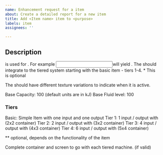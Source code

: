 ```yaml
---
name: Enhancement request for a item
about: Create a detailed report for a new item
title: Add <Item name> item to <purpose>
labels: item
assignees: ''

---
```


## Description
<Item> is used for <detailed purpose>. For example <input for the Item>will yield <ouput of the Item>. The <Item> should integrate to the tiered system starting with the basic item - tiers 1-4. * This is optional

The <Item> should have different texture variations to indicate when it is active.

Base Capacity: 100 (default units are in kJ)
Base Fluid level: 100

### Tiers
Basic: Simple Item with one input and one output
Tier 1: 1 input / output with (2x2 container)
Tier 2: 2 input / output with (3x2 container)
Tier 3: 4 input / output with (4x3 container)
Tier 4: 6 input / output with (5x4 container)

** optional, depends on the functionality of the item

Complete container and screen to go with each tiered machine. (if valid)
